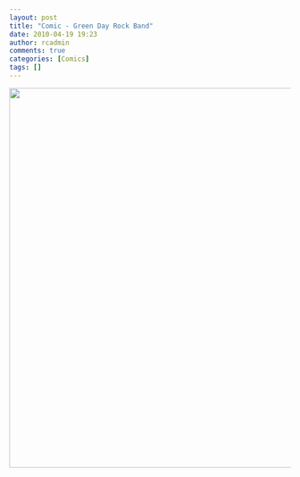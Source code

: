 ```yaml
---
layout: post
title: "Comic - Green Day Rock Band"
date: 2010-04-19 19:23
author: rcadmin
comments: true
categories: [Comics]
tags: []
---
```

<a href="http://bitsmack.com/wp/2010/04/19/comic-green-day-rock-band/"><img src="http://dl.bitsmack.com/uploads/2010/04/20100419.jpg" alt="" title="Remember how we put all that time and care we put into Beatles Rock Band? Yeah we don't need to do that for Green Day." width="680" height="680" class="alignnone size-full wp-image-1904" /></a>
